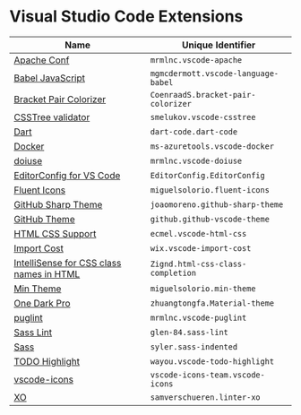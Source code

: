 # Visual Studio Code Extensions

| Name | Unique Identifier |
|------|-------------------|
| [Apache Conf](https://marketplace.visualstudio.com/items?itemName=mrmlnc.vscode-apache) | `mrmlnc.vscode-apache` |
| [Babel JavaScript](https://marketplace.visualstudio.com/items?itemName=mgmcdermott.vscode-language-babel) | `mgmcdermott.vscode-language-babel` |
| [Bracket Pair Colorizer](https://marketplace.visualstudio.com/items?itemName=CoenraadS.bracket-pair-colorizer) | `CoenraadS.bracket-pair-colorizer` |
| [CSSTree validator](https://marketplace.visualstudio.com/items?itemName=smelukov.vscode-csstree) | `smelukov.vscode-csstree` |
| [Dart](https://marketplace.visualstudio.com/items?itemName=Dart-Code.dart-code) | `dart-code.dart-code` |
| [Docker](https://marketplace.visualstudio.com/items?itemName=ms-azuretools.vscode-docker) | `ms-azuretools.vscode-docker` |
| [doiuse](https://marketplace.visualstudio.com/items?itemName=mrmlnc.vscode-doiuse) | `mrmlnc.vscode-doiuse` |
| [EditorConfig for VS Code](https://marketplace.visualstudio.com/items?itemName=EditorConfig.EditorConfig) | `EditorConfig.EditorConfig` |
| [Fluent Icons](https://marketplace.visualstudio.com/items?itemName=miguelsolorio.fluent-icons) | `miguelsolorio.fluent-icons` |
| [GitHub Sharp Theme](https://marketplace.visualstudio.com/items?itemName=joaomoreno.github-sharp-theme) | `joaomoreno.github-sharp-theme` |
| [GitHub Theme](https://marketplace.visualstudio.com/items?itemName=GitHub.github-vscode-theme) | `github.github-vscode-theme` |
| [HTML CSS Support](https://marketplace.visualstudio.com/items?itemName=ecmel.vscode-html-css) | `ecmel.vscode-html-css` |
| [Import Cost](https://marketplace.visualstudio.com/items?itemName=wix.vscode-import-cost) | `wix.vscode-import-cost` |
| [IntelliSense for CSS class names in HTML](https://marketplace.visualstudio.com/items?itemName=Zignd.html-css-class-completion) | `Zignd.html-css-class-completion` |
| [Min Theme](https://marketplace.visualstudio.com/items?itemName=miguelsolorio.min-theme) | `miguelsolorio.min-theme` |
| [One Dark Pro](https://marketplace.visualstudio.com/items?itemName=zhuangtongfa.Material-theme) | `zhuangtongfa.Material-theme` |
| [puglint](https://marketplace.visualstudio.com/items?itemName=mrmlnc.vscode-puglint) | `mrmlnc.vscode-puglint` |
| [Sass Lint](https://marketplace.visualstudio.com/items?itemName=glen-84.sass-lint) | `glen-84.sass-lint` |
| [Sass](https://marketplace.visualstudio.com/items?itemName=Syler.sass-indented) | `syler.sass-indented` |
| [TODO Highlight](https://marketplace.visualstudio.com/items?itemName=wayou.vscode-todo-highlight) | `wayou.vscode-todo-highlight` |
| [vscode-icons](https://marketplace.visualstudio.com/items?itemName=vscode-icons-team.vscode-icons) | `vscode-icons-team.vscode-icons` |
| [XO](https://marketplace.visualstudio.com/items?itemName=samverschueren.linter-xo) | `samverschueren.linter-xo` |
